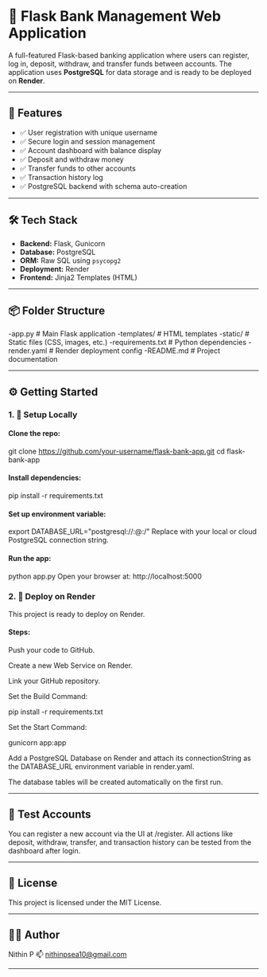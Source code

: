# 🏦 Flask Bank Management Web Application

A full-featured Flask-based banking application where users can register, log in, deposit, withdraw, and transfer funds between accounts. The application uses **PostgreSQL** for data storage and is ready to be deployed on **Render**.

---

## 🚀 Features

- ✅ User registration with unique username
- ✅ Secure login and session management
- ✅ Account dashboard with balance display
- ✅ Deposit and withdraw money
- ✅ Transfer funds to other accounts
- ✅ Transaction history log
- ✅ PostgreSQL backend with schema auto-creation

---

## 🛠️ Tech Stack

- **Backend:** Flask, Gunicorn
- **Database:** PostgreSQL
- **ORM:** Raw SQL using `psycopg2`
- **Deployment:** Render
- **Frontend:** Jinja2 Templates (HTML)

---

## 📦 Folder Structure

-app.py # Main Flask application
-templates/ # HTML templates
-static/ # Static files (CSS, images, etc.)
-requirements.txt # Python dependencies
-render.yaml # Render deployment config
-README.md # Project documentation


---

## ⚙️ Getting Started

### 1. 🔧 Setup Locally

#### Clone the repo:

git clone https://github.com/your-username/flask-bank-app.git
cd flask-bank-app

#### Install dependencies:

pip install -r requirements.txt

#### Set up environment variable:

export DATABASE_URL="postgresql://<user>:<password>@<host>:<port>/<dbname>"
Replace with your local or cloud PostgreSQL connection string.

#### Run the app:

python app.py
Open your browser at: http://localhost:5000

### 2. 🚀 Deploy on Render
This project is ready to deploy on Render.

#### Steps:
Push your code to GitHub.

Create a new Web Service on Render.

Link your GitHub repository.

Set the Build Command:

pip install -r requirements.txt

Set the Start Command:

gunicorn app:app

Add a PostgreSQL Database on Render and attach its connectionString as the DATABASE_URL environment variable in render.yaml.

The database tables will be created automatically on the first run.

---

## 🧪 Test Accounts
You can register a new account via the UI at /register. All actions like deposit, withdraw, transfer, and transaction history can be tested from the dashboard after login.

---

## 📃 License
This project is licensed under the MIT License.

---

## 🙋‍♂️ Author
Nithin P
📫 nithinpsea10@gmail.com

---


